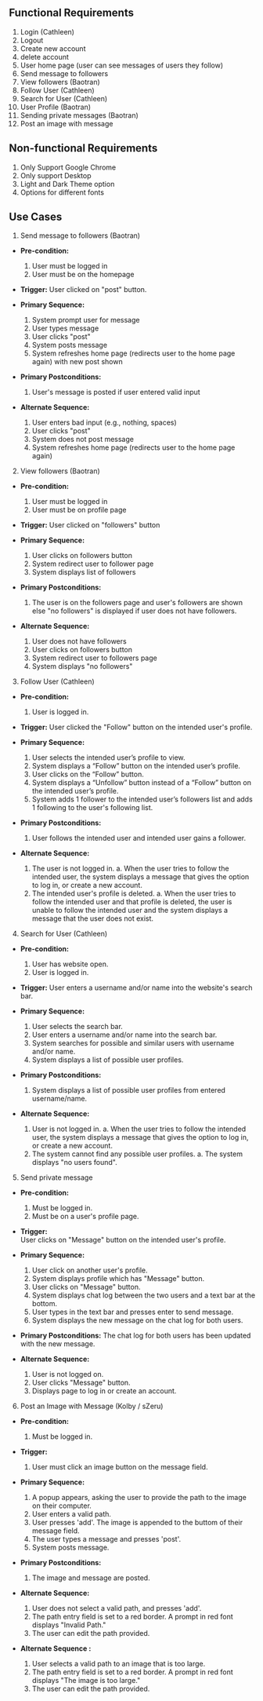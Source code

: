 
## Functional Requirements

1. Login (Cathleen)
2. Logout
3. Create new account
4. delete account
5. User home page (user can see messages of users they follow)
6. Send message to followers 
7. View followers (Baotran)
8. Follow User (Cathleen)
9. Search for User (Cathleen)
10. User Profile (Baotran)
11. Sending private messages (Baotran)
12. Post an image with message

## Non-functional Requirements

1. Only Support Google Chrome
2. Only support Desktop
3. Light and Dark Theme option
4. Options for different fonts

## Use Cases

1. Send message to followers (Baotran)
- **Pre-condition:** 
  1. User must be logged in
  2. User must be on the homepage

- **Trigger:** 
  User clicked on "post" button.

- **Primary Sequence:**
  1. System prompt user for message
  2. User types message
  3. User clicks "post"
  4. System posts message
  5. System refreshes home page (redirects user to the home page again) with new post shown

- **Primary Postconditions:** 
  1. User's message is posted if user entered valid input

- **Alternate Sequence:**
  1. User enters bad input (e.g., nothing, spaces)
  2. User clicks "post"
  3. System does not post message
  4. System refreshes home page (redirects user to the home page again)

2. View followers (Baotran)
- **Pre-condition:** 
  1. User must be logged in
  2. User must be on profile page

- **Trigger:** 
  User clicked on "followers" button

- **Primary Sequence:**
  1. User clicks on followers button
  2. System redirect user to follower page
  3. System displays list of followers
  
- **Primary Postconditions:**
  1. The user is on the followers page and user's followers are shown else "no followers" is displayed if user does not have followers.

- **Alternate Sequence:**
  1. User does not have followers
  2. User clicks on followers button
  3. System redirect user to followers page
  4. System displays "no followers"


3. Follow User (Cathleen)
- **Pre-condition:**
  1. User is logged in.

- **Trigger:**
  User clicked the "Follow" button on the intended user's profile. 

- **Primary Sequence:**
  1. User selects the intended user’s profile to view.
  2. System displays a “Follow” button on the intended user’s profile.
  3. User clicks on the “Follow” button.
  4. System displays a “Unfollow” button instead of a “Follow” button on the intended user’s profile.
  5. System adds 1 follower to the intended user’s followers list and adds 1 following to the user's following list.

- **Primary Postconditions:**
  1. User follows the intended user and intended user gains a follower.

- **Alternate Sequence:**
  1. The user is not logged in.
	a. When the user tries to follow the intended user, the system displays a message that gives the option to log in, or create a new account.
  2. The intended user's profile is deleted.
  a. When the user tries to follow the intended user and that profile is deleted, the user is unable to follow the intended user and the system displays a message that the user does not exist.

4. Search for User (Cathleen)
- **Pre-condition:**
  1. User has website open.
  2. User is logged in.

- **Trigger:**
  User enters a username and/or name into the website's search bar.

- **Primary Sequence:**
  1. User selects the search bar. 
  2. User enters a username and/or name into the search bar.
  3. System searches for possible and similar users with username and/or name.
  4. System displays a list of possible user profiles.

- **Primary Postconditions:**
  1. System displays a list of possible user profiles from entered username/name.

- **Alternate Sequence:**
  1. User is not logged in.
  a. When the user tries to follow the intended user, the system displays a message that gives the option to log in, or create a new account.
  2. The system cannot find any possible user profiles.
	a. The system displays "no users found".

5. Send private message
- **Pre-condition:** 
  1. Must be logged in.
  2. Must be on a user's profile page.

- **Trigger:**  
  User clicks on "Message" button on the intended user's profile.	

- **Primary Sequence:**
  1. User click on another user's profile.
  2. System displays profile which has "Message" button.
  3. User clicks on "Message" button.
  4. System displays chat log between the two users and a text bar at the bottom.
  5. User types in the text bar and presses enter to send message.
  6. System displays the new message on the chat log for both users.

- **Primary Postconditions:** 
  The chat log for both users has been updated with the new message.

- **Alternate Sequence:**
  1. User is not logged on.
  2. User clicks "Message" button.
  3. Displays page to log in or create an account.

6.  Post an Image with Message (Kolby / sZeru)
- **Pre-condition:**
  1. Must be logged in.

- **Trigger:** 
  1. User must click an image button on the message field.

- **Primary Sequence:**
  1. A popup appears, asking the user to provide the path to the image on their computer.
  2. User enters a valid path.
  3. User presses 'add'. The image is appended to the buttom of their message field.
  4. The user types a message and presses 'post'.
  5. System posts message.

- **Primary Postconditions:**
  1. The image and message are posted.

- **Alternate Sequence:**
  1. User does not select a valid path, and presses 'add'.
  2. The path entry field is set to a red border. A prompt in red font displays "Invalid Path."
  3. The user can edit the path provided.

- **Alternate Sequence <optional>:** 
  1. User selects a valid path to an image that is too large.
  2. The path entry field is set to a red border. A prompt in red font displays "The image is too large."
  3. The user can edit the path provided.


